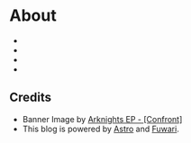 # About
- 
-
-
-

## Credits
- Banner Image by [Arknights EP - [Confront]](https://www.youtube.com/watch?v=bu0x7pMiMIw)
- This blog is powered by [Astro](https://astro.build/) and [Fuwari](https://github.com/saicaca/fuwari).